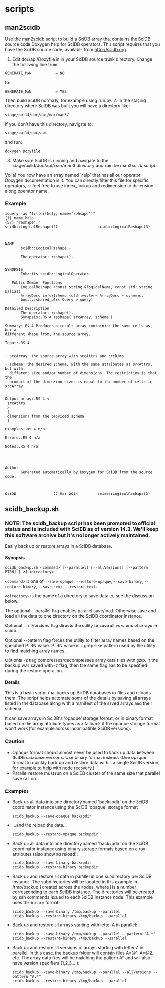 scripts
=======

## man2scidb

Use the man2scidb script  to build a SciDB array that contains the
SciDB source code Doxygen help for SciDB operators. This script requires
that you have the SciDB source code, available from http://scidb.org.

1. Edit doc/api/Doxyfile.in in your SciDB source trunk directory.  Change the following line from:
```
GENERATE_MAN           = NO
```
to:
```
GENERATE_MAN           = YES
```
Then build SciDB normally, for example using run.py.
2.  In the staging directory where SciDB was built you will have a directory like:
```
stage/build/doc/api/man/man3/
```
If you don't have this directory, navigate to:
```
stage/build/doc/api
```
and run:
```
doxygen Doxyfile
```
3. Make sure SciDB is running and navigate to the stage/build/doc/api/man/man3 directory and run the man2scidb script.

Voila! You now have an array named 'help' that has all our operator Doxygen documentation in it. You can directly filter this file for specific operators, or
feel free to use index_lookup and redimension to dimension along operator name.

### Example
```
iquery -aq "filter(help, name='rehsape')"
{i} name,help
{57} 'reshape','
scidb::LogicalReshape(3)			      scidb::LogicalReshape(3)



NAME
       scidb::LogicalReshape -

       The operator: reshape().


SYNOPSIS
       Inherits scidb::LogicalOperator.

   Public Member Functions
       LogicalReshape (const string &logicalName, const std::string &alias)
       ArrayDesc inferSchema (std::vector< ArrayDesc > schemas,
	   boost::shared_ptr< Query > query)

Detailed Description
       The operator: reshape().
       Synopsis:.RS 4 reshape( srcArray, schema )

Summary:.RS 4 Produces a result array containing the same cells as, but a
different shape from, the source array.

Input:.RS 4


· srcArray: the source array with srcAttrs and srcDims.

· schema: the desired schema, with the same attributes as srcAttrs, but with
  different size and/or number of dimensions. The restriction is that the
  product of the dimension sizes is equal to the number of cells in srcArray.


Output array:.RS 4 <
 srcAttrs
 >
 [
 dimensions from the provided schema
 ]

Examples:.RS 4 n/a

Errors:.RS 4 n/a

Notes:.RS 4 n/a




Author
       Generated automatically by Doxygen for SciDB from the source code.



SciDB				  17 Mar 2014	      scidb::LogicalReshape(3)
```


## scidb_backup.sh
### NOTE: The scidb_backup script has been promoted to official status and is included with SciDB as of version 14.3. We'll keep this software archive but it's no longer actively maintained.


Easily back up or restore arrays in a SciDB database.

#### Synopsis

```
scidb_backup.sh <command> [--parallel] [--allVersions] [--pattern PTRN] [-z] <directory>
```

```<command>``` is one of ```--save-opaque```, ```--restore-opaque```, ```--save-binary```, ```--restore-binary```, ```--save-text```, ```--restore-text```.

```<directory>``` is the name of a directory to save data to, see the discussion below.

The optional --parallel flag enables parallel save/load. Otherwise save and load
all the data to one directory on the SciDB coordinator instance.

Optional --allVersions flag directs the utility to save all versions of arrays
in scidb.

Optional --pattern flag forces the utility to filter array names based on the
specified PTRN value.  PTRN value is a grep-like pattern used by the utility 
to find matching array names.

Optional -z flag compresses/decompresses array data files with gzip.  If the 
backup was saved with -z flag, then the same flag has to be specified during 
the restore operation.

#### Details
This is a basic script that backs up SciDB databases to files and reloads them.
The script helps automate some of the details by saving all arrays listed in
the database along with a manifest of the saved arrays and their schema.

It can save arrays in SciDB's 'opaque' storage format, or in binary format
based on the array attribute types as a fallback if the opaque storage format
won't work (for example across incompatible SciDB versions).

### Caution

* Opaque format should almost never be used to back up data between SciDB
  database versions. Use binary format instead. (Use opaque format to
  quickly back up and restore data within a single SciDB version, for example
  to help with node recovery.)
* Parallel restore must run on a SciDB cluster of the same size that parallel save ran on.

### Examples

* Back up all data into one directory named 'backupdir' on the SciDB coordinator instance
using the SciDB 'opaque' storage format:

    ```
    scidb_backup --save-opaque backupdir
    ```

* ...and the reload the data...

    ```
    scidb_backup --restore-opaque backupdir
    ```

* Back up all data into one directory named 'backupdir' on the SciDB coordinator instance
using binary storage formats based on array attributes (also showing reload):

    ```
    scidb_backup --save-binary backupdir
    scidb_backup --restore-binary backupdir
    ```

* Back up and restore all data in parallel in one subdirectory per SciDB instance. The subdirectories will be located in this example in /tmp/backup.**j** created across the nodes, where **j** is a number corresponding to each SciDB instance. The directories will be created by ssh commands issued to each SciDB instance node. This example uses the `binary` format:

    ```
    scidb_backup --save-binary /tmp/backup --parallel
    scidb_backup --restore-binary /tmp/backup --parallel
    ```
 * Back up and restore all arrays starting with letter A in parallel:

    ```
    scidb_backup --save-binary /tmp/backup --parallel --pattern "A.*"
    scidb_backup --restore-binary /tmp/backup --parallel
    ```
 * Back up and restore all versions of arrays starting with letter A in parallel.  In this case, the backup folder will contain files A*@1, A*@2, etc.  The array data files will be matching the pattern A* and will also have version specifiers (1,2,3,...):

    ```
    scidb_backup --save-binary /tmp/backup --parallel --allVersions --pattern "A.*"
    scidb_backup --restore-binary /tmp/backup --parallel
    ```
